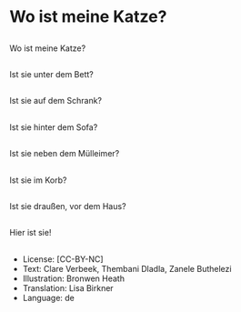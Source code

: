 # Wo ist meine Katze?

##
Wo ist meine Katze?

##
Ist sie unter dem Bett?

##
Ist sie auf dem Schrank?

##
Ist sie hinter dem Sofa?

##
Ist sie neben dem Mülleimer?

##
Ist sie im Korb?

##
Ist sie draußen, vor dem Haus?

##
Hier ist sie!

##
* License: [CC-BY-NC]
* Text: Clare Verbeek, Thembani Dladla, Zanele Buthelezi
* Illustration: Bronwen Heath
* Translation: Lisa Birkner
* Language: de
